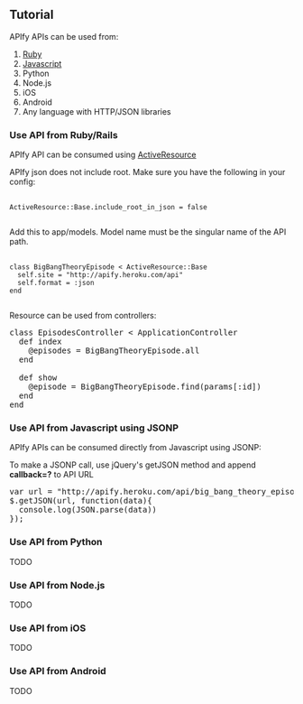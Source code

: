 <script type="text/javascript">
    mixpanel.track("UseTutorial");
</script>
## Tutorial

APIfy APIs can be used from:

1. [Ruby](#ruby)
2. [Javascript](#javascript)
3. Python
4. Node.js
5. iOS
6. Android
6. Any language with HTTP/JSON libraries

### <a id='ruby'></a>Use API from Ruby/Rails

APIfy API can be consumed using [ActiveResource](http://apidock.com/rails/ActiveResource/Base)

APIfy json does not include root. Make sure you have the following in your config:

<pre class='prettyprint'>
  <code>
ActiveResource::Base.include_root_in_json = false
  </code>
</pre>

Add this to app/models. Model name must be the singular name of the API path.

<pre class='prettyprint'>
  <code>
class BigBangTheoryEpisode < ActiveResource::Base
  self.site = "http://apify.heroku.com/api"
  self.format = :json
end
  </code>
</pre>

Resource can be used from controllers:
<pre class='prettyprint'>
class EpisodesController < ApplicationController
  def index
    @episodes = BigBangTheoryEpisode.all
  end

  def show
    @episode = BigBangTheoryEpisode.find(params[:id])
  end
end
</pre>

### <a id='javascript'></a>Use API from Javascript using JSONP

APIfy APIs can be consumed directly from Javascript using JSONP:

To make a JSONP call, use jQuery's getJSON method and append **callback=?** to API URL

<pre class='prettyprint'>
var url = "http://apify.heroku.com/api/big_bang_theory_episodes.json?callback=?"
$.getJSON(url, function(data){
  console.log(JSON.parse(data))
});
</pre>

### Use API from Python

TODO

### Use API from Node.js

TODO

### Use API from iOS

TODO

### Use API from Android

TODO